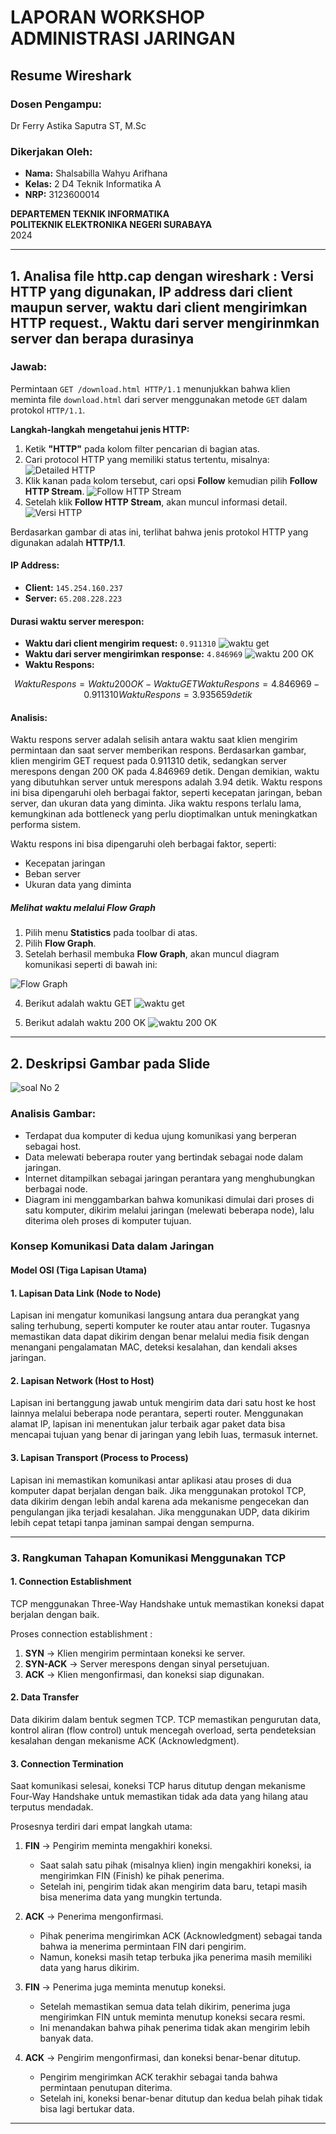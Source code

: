 # LAPORAN WORKSHOP ADMINISTRASI JARINGAN

## Resume Wireshark

### Dosen Pengampu:
Dr Ferry Astika Saputra ST, M.Sc

### Dikerjakan Oleh:
- **Nama:** Shalsabilla Wahyu Arifhana  
- **Kelas:** 2 D4 Teknik Informatika A  
- **NRP:** 3123600014  

**DEPARTEMEN TEKNIK INFORMATIKA**  
**POLITEKNIK ELEKTRONIKA NEGERI SURABAYA**  
2024  

---
## **1. Analisa file http.cap dengan wireshark : Versi HTTP yang digunakan, IP address dari client maupun server, waktu dari client mengirimkan HTTP request., Waktu dari server mengirinmkan server dan berapa durasinya**

### Jawab:
Permintaan `GET /download.html HTTP/1.1` menunjukkan bahwa klien meminta file `download.html` dari server menggunakan metode `GET` dalam protokol `HTTP/1.1`.

**Langkah-langkah mengetahui jenis HTTP:**
1. Ketik **"HTTP"** pada kolom filter pencarian di bagian atas.
2. Cari protocol HTTP yang memiliki status tertentu, misalnya:
    ![Detailed HTTP](detailed-http.png)
3. Klik kanan pada kolom tersebut, cari opsi **Follow** kemudian pilih **Follow HTTP Stream**.
   ![Follow HTTP Stream](follow.png)
4. Setelah klik **Follow HTTP Stream**, akan muncul informasi detail.
   ![Versi HTTP](versi-http.png)

Berdasarkan gambar di atas ini, terlihat bahwa jenis protokol HTTP yang digunakan adalah **HTTP/1.1**.

#### **IP Address:**
- **Client:** `145.254.160.237`
- **Server:** `65.208.228.223`

#### **Durasi waktu server merespon:**
- **Waktu dari client mengirim request:** `0.911310`
  ![waktu get](waktu-get.png)
- **Waktu dari server mengirimkan response:** `4.846969`
  ![waktu 200 OK](waktu200-ok.png)
- **Waktu Respons:**
  
```math
Waktu Respons = Waktu 200 OK − Waktu GET
Waktu Respons = 4.846969 − 0.911310
Waktu Respons = 3.935659 detik
```

#### **Analisis:**
Waktu respons server adalah selisih antara waktu saat klien mengirim permintaan dan saat server memberikan respons. Berdasarkan gambar, klien mengirim GET request pada 0.911310 detik, sedangkan server merespons dengan 200 OK pada 4.846969 detik. Dengan demikian, waktu yang dibutuhkan server untuk merespons adalah 3.94 detik. Waktu respons ini bisa dipengaruhi oleh berbagai faktor, seperti kecepatan jaringan, beban server, dan ukuran data yang diminta. Jika waktu respons terlalu lama, kemungkinan ada bottleneck yang perlu dioptimalkan untuk meningkatkan performa sistem.

Waktu respons ini bisa dipengaruhi oleh berbagai faktor, seperti:
- Kecepatan jaringan
- Beban server
- Ukuran data yang diminta

##### **Melihat waktu melalui Flow Graph**
1. Pilih menu **Statistics** pada toolbar di atas.
2. Pilih **Flow Graph**.
3. Setelah berhasil membuka **Flow Graph**, akan muncul diagram komunikasi seperti di bawah ini:

![Flow Graph](flow-graph.png)

4. Berikut adalah waktu GET
![waktu get](waktu-get.png)

5. Berikut adalah waktu 200 OK
![waktu 200 OK](waktu200-ok.png)

---

## **2. Deskripsi Gambar pada Slide**
![soal No 2](soal-2)

### **Analisis Gambar:**
- Terdapat dua komputer di kedua ujung komunikasi yang berperan sebagai host.
- Data melewati beberapa router yang bertindak sebagai node dalam jaringan.
- Internet ditampilkan sebagai jaringan perantara yang menghubungkan berbagai node.
- Diagram ini menggambarkan bahwa komunikasi dimulai dari proses di satu komputer, dikirim melalui jaringan (melewati beberapa node), lalu diterima oleh proses di komputer tujuan.
  
### **Konsep Komunikasi Data dalam Jaringan**

#### **Model OSI (Tiga Lapisan Utama)**

#### **1. Lapisan Data Link (Node to Node)**
Lapisan ini mengatur komunikasi langsung antara dua perangkat yang saling terhubung, seperti komputer ke router atau antar router. Tugasnya memastikan data dapat dikirim dengan benar melalui media fisik dengan menangani pengalamatan MAC, deteksi kesalahan, dan kendali akses jaringan.

#### **2. Lapisan Network (Host to Host)**
Lapisan ini bertanggung jawab untuk mengirim data dari satu host ke host lainnya melalui beberapa node perantara, seperti router. Menggunakan alamat IP, lapisan ini menentukan jalur terbaik agar paket data bisa mencapai tujuan yang benar di jaringan yang lebih luas, termasuk internet.

#### **3. Lapisan Transport (Process to Process)**
Lapisan ini memastikan komunikasi antar aplikasi atau proses di dua komputer dapat berjalan dengan baik. Jika menggunakan protokol TCP, data dikirim dengan lebih andal karena ada mekanisme pengecekan dan pengulangan jika terjadi kesalahan. Jika menggunakan UDP, data dikirim lebih cepat tetapi tanpa jaminan sampai dengan sempurna.

---

### **3. Rangkuman Tahapan Komunikasi Menggunakan TCP**

#### **1. Connection Establishment**
TCP menggunakan Three-Way Handshake untuk memastikan koneksi dapat berjalan dengan baik.

Proses connection establishment : 
1. **SYN** → Klien mengirim permintaan koneksi ke server.
2. **SYN-ACK** → Server merespons dengan sinyal persetujuan.
3. **ACK** → Klien mengonfirmasi, dan koneksi siap digunakan.

#### **2. Data Transfer**
Data dikirim dalam bentuk segmen TCP. TCP memastikan pengurutan data, kontrol aliran (flow control) untuk mencegah overload, serta pendeteksian kesalahan dengan mekanisme ACK (Acknowledgment).

#### **3. Connection Termination**
Saat komunikasi selesai, koneksi TCP harus ditutup dengan mekanisme Four-Way Handshake untuk memastikan tidak ada data yang hilang atau terputus mendadak.

Prosesnya terdiri dari empat langkah utama:
1. **FIN** → Pengirim meminta mengakhiri koneksi.
   - Saat salah satu pihak (misalnya klien) ingin mengakhiri koneksi, ia mengirimkan FIN (Finish) ke pihak penerima.
   - Setelah ini, pengirim tidak akan mengirim data baru, tetapi masih bisa menerima data yang mungkin tertunda.
     
3. **ACK** → Penerima mengonfirmasi.
   - Pihak penerima mengirimkan ACK (Acknowledgment) sebagai tanda bahwa ia menerima permintaan FIN dari pengirim.
   - Namun, koneksi masih tetap terbuka jika penerima masih memiliki data yang harus dikirim.
     
5. **FIN** → Penerima juga meminta menutup koneksi.
   - Setelah memastikan semua data telah dikirim, penerima juga mengirimkan FIN untuk meminta menutup koneksi secara resmi.
   - Ini menandakan bahwa pihak penerima tidak akan mengirim lebih banyak data.
  
7. **ACK** → Pengirim mengonfirmasi, dan koneksi benar-benar ditutup.
   - Pengirim mengirimkan ACK terakhir sebagai tanda bahwa permintaan penutupan diterima.
   - Setelah ini, koneksi benar-benar ditutup dan kedua belah pihak tidak bisa lagi bertukar data.

---
